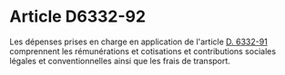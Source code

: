 # Article D6332-92

  
Les dépenses prises en charge en application de l'article [D. 6332-91][1] comprennent les rémunérations et cotisations et contributions sociales légales et conventionnelles ainsi que les frais de transport.

 [1]: /affichCodeArticle.do?cidTexte=LEGITEXT000006072050&idArticle=LEGIARTI000018498724&dateTexte=&categorieLien=cid